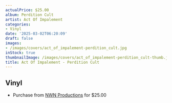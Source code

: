 ```yaml
---
actualPrice: $25.00
album: Perdition Cult
artist: Act Of Impalement
categories:
- Vinyl
date: '2025-03-02T06:20:09'
draft: false
images:
- /images/covers/act_of_impalement-perdition_cult.jpg
inStock: true
thumbnailImage: /images/covers/act_of_impalement-perdition_cult-thumb.jpg
title: Act Of Impalement - Perdition Cult
---
```


## Vinyl
* Purchase from [NWN Productions](http://shop.nwnprod.com/index.php?route=product/product&path=75&product_id=52127&sort=pd.name&order=ASC) for $25.00
